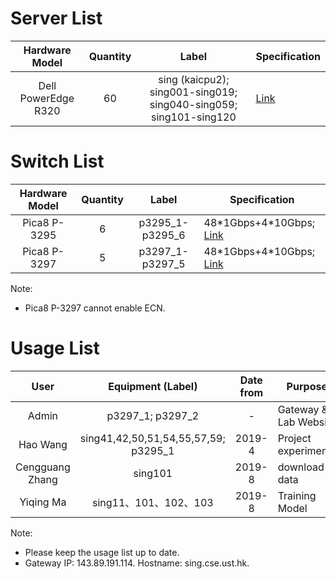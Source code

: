 # Server List

| Hardware Model | Quantity | Label | Specification |
| :-------------: | :-------------: | :-------------: | ------------- |
| Dell PowerEdge R320 | 60 | sing (kaicpu2); sing001-sing019; sing040-sing059; sing101-sing120 | [Link](http://www.dell.com/hk/en/business/p/poweredge-r320/pd) |

# Switch List

| Hardware Model | Quantity | Label | Specification |
| :-------------: | :-------------: | :-------------: | ------------- |
| Pica8 P-3295 | 6 | p3295_1-p3295_6 | 48\*1Gbps+4\*10Gbps; [Link](http://www.pica8.com/documents/pica8-datasheet-48x1gbe-p3290-p3295.pdf) |
| Pica8 P-3297 | 5 | p3297_1-p3297_5 | 48\*1Gbps+4\*10Gbps; [Link](http://www.pica8.com/wp-content/uploads/2015/09/pica8-datasheet-48x1gbe-p3297.pdf) |

Note: 

* Pica8 P-3297 cannot enable ECN.

# Usage List
| User | Equipment (Label) | Date from | Purpose |
| :-------------: | :-------------: | :-------------: | ------------- |
| Admin | p3297_1; p3297_2 | - | Gateway & Lab Website |
| Hao Wang | sing41,42,50,51,54,55,57,59; p3295_1 | 2019-4 | Project experiments |
| Cengguang Zhang | sing101 | 2019-8 | download data |
| Yiqing Ma | sing11、101、102、103 | 2019-8 | Training Model |

Note:

* Please keep the usage list up to date.
* Gateway IP: 143.89.191.114. Hostname: sing.cse.ust.hk.
            

